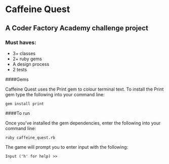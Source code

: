 # Caffeine Quest

## A Coder Factory Academy challenge project

### Must haves:
* 3+ classes
* 2+ ruby gems
* A design process
* 2 tests


####Gems

Caffeine Quest uses the Print gem to colour terminal text. To install the Print
gem type the following into your command line:

```
gem install print
```

####To run

Once you've installed the gem dependencies, enter the following into your
command line:

```
ruby caffeine_quest.rb
```

The game will prompt you to enter input with the following:

```
Input ('h' for help) >>
```
